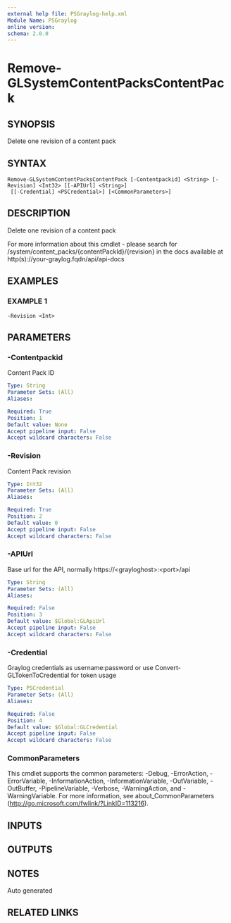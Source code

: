 ```yaml
---
external help file: PSGraylog-help.xml
Module Name: PSGraylog
online version:
schema: 2.0.0
---
```


# Remove-GLSystemContentPacksContentPack

## SYNOPSIS
Delete one revision of a content pack

## SYNTAX

```
Remove-GLSystemContentPacksContentPack [-Contentpackid] <String> [-Revision] <Int32> [[-APIUrl] <String>]
 [[-Credential] <PSCredential>] [<CommonParameters>]
```

## DESCRIPTION
Delete one revision of a content pack


For more information about this cmdlet - please search for /system/content_packs/{contentPackId}/{revision} in the docs available at http(s)://your-graylog.fqdn/api/api-docs

## EXAMPLES

### EXAMPLE 1
```
-Revision <Int>
```

## PARAMETERS

### -Contentpackid
Content Pack ID

```yaml
Type: String
Parameter Sets: (All)
Aliases:

Required: True
Position: 1
Default value: None
Accept pipeline input: False
Accept wildcard characters: False
```

### -Revision
Content Pack revision

```yaml
Type: Int32
Parameter Sets: (All)
Aliases:

Required: True
Position: 2
Default value: 0
Accept pipeline input: False
Accept wildcard characters: False
```

### -APIUrl
Base url for the API, normally https://\<grayloghost\>:\<port\>/api

```yaml
Type: String
Parameter Sets: (All)
Aliases:

Required: False
Position: 3
Default value: $Global:GLApiUrl
Accept pipeline input: False
Accept wildcard characters: False
```

### -Credential
Graylog credentials as username:password or use Convert-GLTokenToCredential for token usage

```yaml
Type: PSCredential
Parameter Sets: (All)
Aliases:

Required: False
Position: 4
Default value: $Global:GLCredential
Accept pipeline input: False
Accept wildcard characters: False
```

### CommonParameters
This cmdlet supports the common parameters: -Debug, -ErrorAction, -ErrorVariable, -InformationAction, -InformationVariable, -OutVariable, -OutBuffer, -PipelineVariable, -Verbose, -WarningAction, and -WarningVariable. For more information, see about_CommonParameters (http://go.microsoft.com/fwlink/?LinkID=113216).

## INPUTS

## OUTPUTS

## NOTES
Auto generated

## RELATED LINKS
